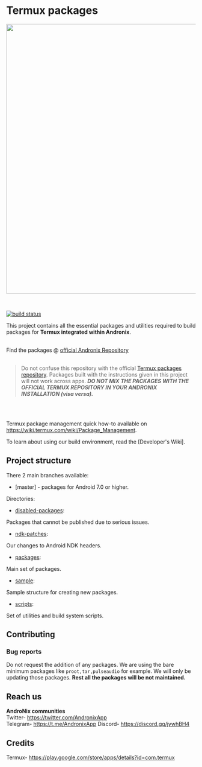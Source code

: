 # Termux packages

 
<p align="center">
<img src="[https://github.com/imprakharshukla/termux-packages/blob/master/Assests/banner_readme.png.png](https://github.com/imprakharshukla/termux-packages/blob/master/Assests/banner_readme.png.png)" height="715" width="805" />
</p>

&nbsp;


[![build status](https://api.cirrus-ci.com/github/imprakharshukla/termux-packages.svg?branch=master)](https://cirrus-ci.com/termux/termux-packages)

This project contains all the essential packages and utilities required to build packages for **Termux integrated within Andronix**.
  <br></br>

Find the packages @ [official Andronix Repository](https://androfiles.online)
  <br></br>


> Do not confuse this repository with the official [Termux packages repository](https://github.com/termux/termux-packages). Packages built with the instructions given in this project will not work across apps. ***DO NOT MIX THE PACKAGES WITH THE OFFICIAL TERMUX REPOSITORY IN YOUR ANDRONIX INSTALLATION (visa versa).***

  <br></br>

Termux package management quick how-to available on https://wiki.termux.com/wiki/Package_Management.

To learn about using our build environment, read the [Developer's Wiki].

  

## Project structure

  

There 2 main branches available:

  

-  [master] - packages for Android 7.0 or higher.

  

Directories:

  

-  [disabled-packages](disabled-packages/):

  

Packages that cannot be published due to serious issues.

  

-  [ndk-patches](ndk-patches/):

  

Our changes to Android NDK headers.

  

-  [packages](packages/):

  

Main set of packages.

  

-  [sample](sample/):

  

Sample structure for creating new packages.

  

-  [scripts](scripts/):

  

Set of utilities and build system scripts.

  

## Contributing

  

### Bug reports

Do not request the addition of any packages. We are using the bare minimum packages like `proot,tar,pulseaudio` for example. We will only be updating those packages. **Rest all the packages will be not maintained.**

## Reach us
  
**AndroNix communities**  
Twitter- https://twitter.com/AndronixApp  
Telegram- https://t.me/AndronixApp
Discord- https://discord.gg/jywhBH4 

## Credits 
Termux- https://play.google.com/store/apps/details?id=com.termux  